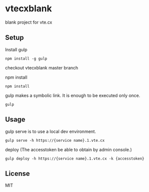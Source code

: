 # vtecxblank
blank project for vte.cx

## Setup

Install gulp
```
npm install -g gulp 
```
checkout vtecxblank master branch

npm install
```
npm install 
```

gulp makes a symbolic link. It is enough to be executed only once.
```
gulp
```

## Usage

gulp serve is to use a local dev environment.
```
gulp serve -h https://{service name}.1.vte.cx
```

deploy (The accesstoken be able to obtain by admin console.)
```
gulp deploy -h https://{service name}.1.vte.cx -k {accesstoken}
```

## License
MIT
